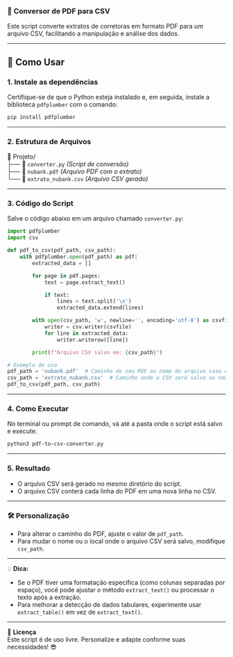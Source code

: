 ### 📄 **Conversor de PDF para CSV**  

Este script converte extratos de corretoras em formato PDF para um arquivo CSV, facilitando a manipulação e análise dos dados.  

---

## 🚀 **Como Usar**  

### **1. Instale as dependências**  
Certifique-se de que o Python esteja instalado e, em seguida, instale a biblioteca `pdfplumber` com o comando:  
```bash
pip install pdfplumber
```

---

### **2. Estrutura de Arquivos**  
📁 Projeto/  
├── 📄 `converter.py` *(Script de conversão)*  
├── 📄 `nubank.pdf` *(Arquivo PDF com o extrato)*  
└── 📄 `extrato_nubank.csv` *(Arquivo CSV gerado)*  

---

### **3. Código do Script**  
Salve o código abaixo em um arquivo chamado `converter.py`:  
```python
import pdfplumber
import csv

def pdf_to_csv(pdf_path, csv_path):
    with pdfplumber.open(pdf_path) as pdf:
        extracted_data = []

        for page in pdf.pages:
            text = page.extract_text()

            if text:
                lines = text.split('\n')  
                extracted_data.extend(lines)  

        with open(csv_path, 'w', newline='', encoding='utf-8') as csvfile:
            writer = csv.writer(csvfile)
            for line in extracted_data:
                writer.writerow([line])  

        print(f"Arquivo CSV salvo em: {csv_path}")

# Exemplo de uso
pdf_path = 'nubank.pdf'  # Caminho do seu PDF ou nome do arquivo caso esteja na mesma pasta
csv_path = 'extrato_nubank.csv'  # Caminho onde o CSV será salvo ou nome do novo arquivo
pdf_to_csv(pdf_path, csv_path)
```

---

### **4. Como Executar**  
No terminal ou prompt de comando, vá até a pasta onde o script está salvo e execute:  
```bash
python3 pdf-to-csv-converter.py
```

---

### **5. Resultado**  
- O arquivo CSV será gerado no mesmo diretório do script.  
- O arquivo CSV conterá cada linha do PDF em uma nova linha no CSV.  

---

### 🛠️ **Personalização**  
- Para alterar o caminho do PDF, ajuste o valor de `pdf_path`.  
- Para mudar o nome ou o local onde o arquivo CSV será salvo, modifique `csv_path`.  

---

💡 **Dica:**  
- Se o PDF tiver uma formatação específica (como colunas separadas por espaço), você pode ajustar o método `extract_text()` ou processar o texto após a extração.  
- Para melhorar a detecção de dados tabulares, experimente usar `extract_table()` em vez de `extract_text()`.  

---

📌 **Licença**  
Este script é de uso livre. Personalize e adapte conforme suas necessidades! 😎
